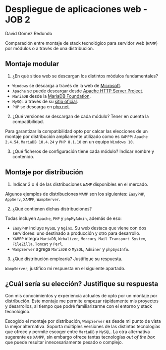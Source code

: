 # Despliegue de aplicaciones web - JOB 2

David Gómez Redondo

Comparación entre montaje de stack tecnológico para servidor web (`WAMP`) por módulos o a través de una distribución.

## Montaje modular

1. ¿En qué sitios web se descargan los distintos módulos fundamentales?

- `Windows` se descarga a través de la web de [Microsoft](https://www.microsoft.com/es-es/software-download/windows10).
- `Apache` se puede descargar desde [Apache HTTP Server Project](https://httpd.apache.org/download.cgi).
- `MariaDB` desde la [MariaDB Foundation](https://mariadb.org/download/).
- `MySQL` a través de su [sitio oficial](https://www.mysql.com/downloads/).
- `PHP` se descarga en [php.net](https://www.php.net/downloads).

2. ¿Qué versiones se descargan de cada módulo? Tener en cuenta la compatibilidad.

Para garantizar la compatibilidad opto por calcar las elecciones de un montaje por distribución ampliamente utilizado como es `XAMPP`: `Apache 2.4.54`, `MariaDB 10.4.24` y `PHP 8.1.10` en un equipo `Windows 10`.

3. ¿Qué ficheros de configuración tiene cada módulo? Indicar nombre y contenido.

## Montaje por distribución

1. Indicar 3 o 4 de las distribuciones `WAMP` disponibles en el mercado.

Algunos ejemplos de distribuciones `WAMP` son los siguientes: `EasyPHP`, `AppServ`, `XAMPP`, `WampServer`.

2. ¿Qué contienen dichas distribuciones?

  Todas incluyen `Apache`, `PHP` y `phpMyAdmin`, además de eso:

  - `EasyPHP` incluye `MySQL` y `Nginx`. Su web destaca que viene con dos servidores: uno destinado a producción y otro para desarrollo.
  - `XAMPP` integra `MariaDB`, `Webalizer`, `Mercury Mail Transport System`, `FileZilla`, `Tomcat` y `Perl`.
  - `WampServer` agrega `MariaDB` o `MySQL`, `Adminer` y `phpSysInfo`.

3. ¿Qué distribución emplearía? Justifique su respuesta.

`WampServer`, justifico mi respuesta en el siguiente apartado.

## ¿Cuál sería su elección? Justifique su respuesta

Con mis conocimientos y experiencia actuales de opto por un montaje por distribución. Este montaje me permite empezar rápidamente mis proyectos y desarrollos, al tiempo que podré familiarizarme con el entorno y stack tecnológico.

Escogido el montaje por distribución, `WampServer` es desde mi punto de vista la mejor alternativa. Soporta múltiples versiones de las distintas tecnologías que ofrece y permite escoger entre `MariaDB` y `MySQL`. La otra alternativa sugerente es `XAMPP`, sin embargo ofrece tantas tecnologías *out of the box* que puede resultar innecesariamente pesado o complejo.
